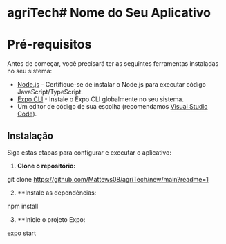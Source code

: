 # agriTech# Nome do Seu Aplicativo


# Pré-requisitos

Antes de começar, você precisará ter as seguintes ferramentas instaladas no seu sistema:

- [Node.js](https://nodejs.org/) - Certifique-se de instalar o Node.js para executar código JavaScript/TypeScript.
- [Expo CLI](https://docs.expo.dev/get-started/installation/) - Instale o Expo CLI globalmente no seu sistema.
- Um editor de código de sua escolha (recomendamos [Visual Studio Code](https://code.visualstudio.com/)).

## Instalação

Siga estas etapas para configurar e executar o aplicativo:

1. **Clone o repositório:**

  git clone https://github.com/Mattews08/agriTech/new/main?readme=1

2. **Instale as dependências:

  npm install


3. **Inicie o projeto Expo:

  expo start

